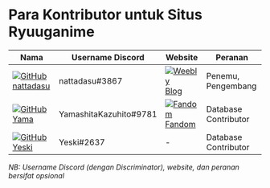 # Para Kontributor untuk Situs Ryuuganime

| Nama        | Username Discord | Website | Peranan |
|-------------|------------------|---------|---------|
| [![GitHub](https://www.google.com/s2/favicons?domain=github.com) nattadasu](https://github.com/nattadasu) | nattadasu#3867 | [![Weebly](https://www.google.com/s2/favicons?domain=weebly.com) Blog](https://tadamanatsu.weebly.com) | Penemu, Pengembang |
| [![GitHub](https://www.google.com/s2/favicons?domain=github.com) Yama](https://github.com/YamashitaKazuhito) | YamashitaKazuhito#9781 | [![Fandom](https://www.google.com/s2/favicons?domain=community.fandom.com) Fandom](https://community.fandom.com/wiki/User:PegaxusKiller) | Database Contributor |
| [![GitHub](https://www.google.com/s2/favicons?domain=github.com) Yeski](https://github.com/yeheizkiel-ct) | Yeski#2637 | - | Database Contributor |

_NB: Username Discord (dengan Discriminator), website, dan peranan bersifat opsional_
